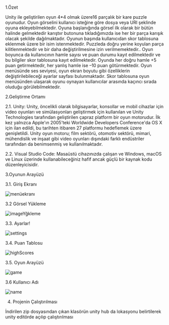  1.Özet
 
 Unity ile geliştirilen oyun 4*4 olmak üzere16 parçalık bir kare puzzle oyunudur. Oyun görselini kullanıcı isteğine göre dosya veya URl şeklinde oyuna ekleyebilmektedir. Oyuna başlanığında görsel ilk olarak bir  bütün halinde gelmektedir karıştıır butonuna tıkladığımızda ise her bir parça karışık olacak şekilde dağılmaktadır. Oyunun başında kullanıcıdan skor tablosuna eklenmek üzere bir isim istenmektedir. Puzzleda doğru yerine koyulan parça kilitlenmektedir ve bir daha değiştirilmesine izin verilmemektedir.. Oyun boyunca da kullanıcının hamle sayısı ve puan durumu kayıt edilmektedir ve bu bilgiler skor tablosuna kayıt edilmektedir. Oyunda her doğru hamle +5 puan getirmektedir, her yanlış hamle ise –10 puan götürmektedir. Oyun menüsünde ses seviyesi, oyun ekran boyutu gibi özelliklerin değiştirilebileceği ayarlar sayfası bulunmaktadır. Skor tablosuna  oyun menüsünden ulaşarak oyunu oynayan kullanıcılar arasında kaçıncı sırada oluduğu görülebilmektedir.
 
 
 2.Geliştirme Ortamı
 
2.1. Unity: Unity, öncelikli olarak bilgisayarlar, konsollar ve mobil cihazlar için video oyunları ve simülasyonları geliştirmek için kullanılan ve Unity Technologies tarafından geliştirilen çapraz platform bir oyun motorudur. İlk kez yalnızca Apple'ın 2005'teki Worldwide Developers Conference'da OS X için ilan edildi, bu tarihten itibaren 27 platformu hedeflemek üzere genişletildi. Unity oyun motoru; film sektörü, otomotiv sektörü, mimari, mühendislik ve inşaat gibi video oyunları dışındaki farklı endüstriler tarafından da benimsenmiş ve kullanılmaktadır. 
 
 2.2. Visual Studio Code: Masaüstü cihazınızda çalışan ve Windows, macOS ve Linux üzerinde kullanabileceğiniz hafif ancak güçlü bir kaynak kodu düzenleyicisidir. 
 
 
 3.Oyunun Arayüzü
 
 3.1. Giriş Ekranı
 
![menüekranı](https://user-images.githubusercontent.com/74769154/230506453-f034eb7c-b696-4e1e-b60f-648978f69c1e.png)

3.2 Görsel Yükleme

![imageYğkleme](https://user-images.githubusercontent.com/74769154/230506590-ba0d4ec9-8b84-4331-b258-e8b21ba293ce.png)

3.3. Ayarlar!

![settings](https://user-images.githubusercontent.com/74769154/230506883-a4907599-a213-4f8b-bf39-95121bbb220b.png)



3.4. Puan Tablosu

![highScores](https://user-images.githubusercontent.com/74769154/230506657-d1f34ee1-f200-435e-a2dc-6321989f29a4.png)

3.5. Oyun Arayüzü

![game](https://user-images.githubusercontent.com/74769154/230506691-266d3e8a-9713-4108-8288-31cb23559aed.png)

3.6 Kullanıcı Adı 

![name](https://user-images.githubusercontent.com/74769154/230506729-5c759933-b41b-4a67-bf19-96af52fb7f16.png)


4. Projenin Çalıştırılması

İndirilen zip dosyasından çıkan klasörün  unity hub da lokasyonu belirtilerek unity editörde açılıp çalıştırılması
